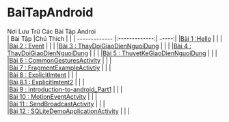 # BaiTapAndroid
Nơi Lưu Trữ Các Bài Tập Androi </br>
|    Bài Tập                                                                                                     |Chú Thích  |         |
| ------------- |:-------------:| -----:|
|[Bài 1 :Hello](https://github.com/Vanngoc98/Hello)                                                              |           |         |
|[Bài 2 : Event](https://github.com/Vanngoc98/BaiTap-Su-ly-su-kien)                                              |           |         |
|[Bài 3 : ThayDoiGiaoDienNguoiDung](https://Bai1_ThayDoiGiaoDienNguoiDung)                                       |           |         |
|[Bài 4 : ThayDoiGiaoDienNguoiDung](https://Bai1_ThayDoiGiaoDienNguoiDung)                                       |           |         |
|[Bài 5 : ThuyetKeGiaoDienNguoiDung](https://github.com/Vanngoc98/BaiTap-Thiet-ke-giao-dien-nguoi-dung)          |           |         |        
|[Bài 6 : CommonGesturesActivity](https://github.com/Vanngoc98/CommonGesturesActivity)                           |           |         |        
|[Bài 7 : FragmentExampleActivtiy](https://github.com/Vanngoc98/FragmentExampleActivtiy)                         |           |         |        
|[Bài 8 : Explicitlmtent](https://github.com/Vanngoc98/Explicitlmtent)                                           |           |         |        
|[Bài 8.1 : Explicitlmtent2](https://github.com/Vanngoc98/ImplicitIntentActivity)                                |           |         |        
|[Bài 9 : introduction-to-android_Part1](https://github.com/Vanngoc98/introduction-to-android_Part1)             |           |         |        
|[Bài 10 : MotionEventActvity](https://github.com/Vanngoc98/MotionEventActvity)                                  |           |         |        
|[Bài 11 : SendBroadcastActivity](https://github.com/Vanngoc98/SendBroadcastActivity)                            |           |         |        
|[Bài 12 : SQLiteDemoApplicationActivity](https://github.com/Vanngoc98/SQLiteDemoApplicationActivity)            |           |         |        
